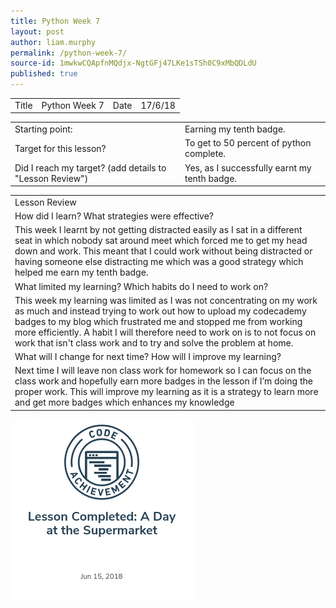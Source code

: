 ```yaml
---
title: Python Week 7
layout: post
author: liam.murphy
permalink: /python-week-7/
source-id: 1mwkwCQApfnMQdjx-NgtGFj47LKe1sTSh0C9xMbQDLdU
published: true
---
```

<table>
  <tr>
    <td>Title</td>
    <td>Python Week 7</td>
    <td>Date</td>
    <td>17/6/18</td>
  </tr>
</table>


<table>
  <tr>
    <td>Starting point:</td>
    <td>Earning my tenth badge.</td>
  </tr>
  <tr>
    <td>Target for this lesson?</td>
    <td>To get to 50 percent of python complete.</td>
  </tr>
  <tr>
    <td>Did I reach my target? 
(add details to "Lesson Review")</td>
    <td>Yes, as I successfully earnt my tenth badge.</td>
  </tr>
</table>


<table>
  <tr>
    <td>Lesson Review</td>
  </tr>
  <tr>
    <td>How did I learn? What strategies were effective? </td>
  </tr>
  <tr>
    <td>This week I learnt by not getting distracted easily as I sat in a different seat in which nobody sat around meet which forced me to get my head down and work. This meant that I could work without being distracted or having someone else distracting me which was a good strategy which helped me earn my tenth badge.</td>
  </tr>
  <tr>
    <td>What limited my learning? Which habits do I need to work on? </td>
  </tr>
  <tr>
    <td>This week my learning was limited as I was not concentrating on my work as much and instead trying to work out how to upload my codecademy badges to my blog which frustrated me and stopped me from working more efficiently. A habit I will therefore need to work on is to not focus on work that isn't class work and to try and solve the problem at home.</td>
  </tr>
  <tr>
    <td>What will I change for next time? How will I improve my learning?</td>
  </tr>
  <tr>
    <td>Next time I will leave non class work for homework so I can focus on the class work and hopefully earn more badges in the lesson if I’m doing the proper work. This will improve my learning as it is a strategy to learn more and get more badges which enhances my knowledge </td>
  </tr>
</table>
<img src = "/images/Screenshot 2018-06-22 at 13.33.45.png">


